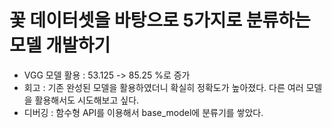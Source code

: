 # 꽃 데이터셋을 바탕으로 5가지로 분류하는 모델 개발하기
- VGG 모델 활용 : 53.125 -> 85.25 %로 증가
- 회고 : 기존 완성된 모델을 활용하였더니 확실히 정확도가 높아졌다. 다른 여러 모델을 활용해서도 시도해보고 싶다.
- 디버깅 : 함수형 API를 이용해서 base_model에 분류기를 쌓았다.
